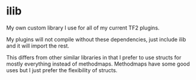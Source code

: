 # ilib

My own custom library I use for all of my current TF2 plugins. 

My plugins will not compile without these dependencies, just include ilib and it will import the rest.

This differs from other similar libraries in that I prefer to use structs for mostly everything instead of methodmaps. Methodmaps have some good uses but I just prefer the flexibility of structs.
